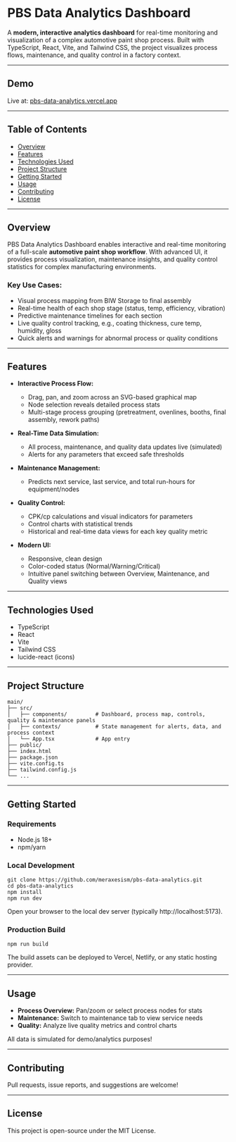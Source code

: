 # PBS Data Analytics Dashboard

A **modern, interactive analytics dashboard** for real-time monitoring and visualization of a complex automotive paint shop process. Built with TypeScript, React, Vite, and Tailwind CSS, the project visualizes process flows, maintenance, and quality control in a factory context.

---

## Demo

Live at: [pbs-data-analytics.vercel.app](https://pbs-data-analytics.vercel.app)

---

## Table of Contents
- [Overview](#overview)
- [Features](#features)
- [Technologies Used](#technologies-used)
- [Project Structure](#project-structure)
- [Getting Started](#getting-started)
- [Usage](#usage)
- [Contributing](#contributing)
- [License](#license)

---

## Overview

PBS Data Analytics Dashboard enables interactive and real-time monitoring of a full-scale **automotive paint shop workflow**. With advanced UI, it provides process visualization, maintenance insights, and quality control statistics for complex manufacturing environments.

### Key Use Cases:
- Visual process mapping from BIW Storage to final assembly
- Real-time health of each shop stage (status, temp, efficiency, vibration)
- Predictive maintenance timelines for each section
- Live quality control tracking, e.g., coating thickness, cure temp, humidity, gloss
- Quick alerts and warnings for abnormal process or quality conditions

---

## Features

- **Interactive Process Flow:**
  - Drag, pan, and zoom across an SVG-based graphical map
  - Node selection reveals detailed process stats
  - Multi-stage process grouping (pretreatment, ovenlines, booths, final assembly, rework paths)

- **Real-Time Data Simulation:**
  - All process, maintenance, and quality data updates live (simulated)
  - Alerts for any parameters that exceed safe thresholds

- **Maintenance Management:**
  - Predicts next service, last service, and total run-hours for equipment/nodes

- **Quality Control:**
  - CPK/cp calculations and visual indicators for parameters
  - Control charts with statistical trends
  - Historical and real-time data views for each key quality metric

- **Modern UI:**
  - Responsive, clean design
  - Color-coded status (Normal/Warning/Critical)
  - Intuitive panel switching between Overview, Maintenance, and Quality views

---

## Technologies Used
- TypeScript
- React
- Vite
- Tailwind CSS
- lucide-react (icons)

---

## Project Structure

```
main/
├── src/
│   ├── components/         # Dashboard, process map, controls, quality & maintenance panels
│   ├── contexts/           # State management for alerts, data, and process context
│   └── App.tsx             # App entry
├── public/
├── index.html
├── package.json
├── vite.config.ts
├── tailwind.config.js
└── ...
```

---

## Getting Started

### Requirements
- Node.js 18+
- npm/yarn

### Local Development

```
git clone https://github.com/meraxesism/pbs-data-analytics.git
cd pbs-data-analytics
npm install
npm run dev
```

Open your browser to the local dev server (typically http://localhost:5173).

### Production Build

```
npm run build
```
The build assets can be deployed to Vercel, Netlify, or any static hosting provider.

---

## Usage

- **Process Overview:** Pan/zoom or select process nodes for stats
- **Maintenance:** Switch to maintenance tab to view service needs
- **Quality:** Analyze live quality metrics and control charts

All data is simulated for demo/analytics purposes!

---

## Contributing

Pull requests, issue reports, and suggestions are welcome!

---

## License

This project is open-source under the MIT License.
